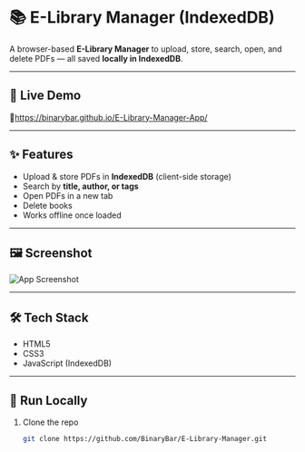 # 📚 E-Library Manager (IndexedDB)

A browser-based **E-Library Manager** to upload, store, search, open, and delete PDFs — all saved **locally in IndexedDB**.

---

## 🚀 Live Demo
🔗https://binarybar.github.io/E-Library-Manager-App/

---

## ✨ Features
- Upload & store PDFs in **IndexedDB** (client-side storage)
- Search by **title, author, or tags**
- Open PDFs in a new tab
- Delete books
- Works offline once loaded

---

## 🖼️ Screenshot
![App Screenshot](assets/screenshot.png)

---

## 🛠️ Tech Stack
- HTML5  
- CSS3  
- JavaScript (IndexedDB)

---

## 🏃 Run Locally
1. Clone the repo  
   ```bash
   git clone https://github.com/BinaryBar/E-Library-Manager.git


